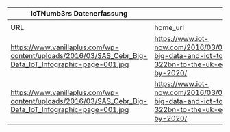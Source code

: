|IoTNumb3rs Datenerfassung|||||||||||
| ---- | ---- | ---- | ---- | ---- | ---- | ---- | ---- | ---- | ---- | ---- |
||||||||||||
|URL|home_url|filename|device_class|device_count|market_class|market_volume|prognosis_year|publication_year|authorship_class|Dropbox folder|
|https://www.vanillaplus.com/wp-content/uploads/2016/03/SAS_Cebr_Big-Data_IoT_Infographic-page-001.jpg|https://www.iot-now.com/2016/03/02/43545-big-data-and-iot-to-add-322bn-to-the-uk-economy-by-2020/|file5_SAS_Cebr_Big-Data_IoT_Infographic-page-001.jpg|||benefit telecoms|12000000000|2020|2016|journalist|marielledemuth/20181211-2100|
|https://www.vanillaplus.com/wp-content/uploads/2016/03/SAS_Cebr_Big-Data_IoT_Infographic-page-001.jpg|https://www.iot-now.com/2016/03/02/43545-big-data-and-iot-to-add-322bn-to-the-uk-economy-by-2020/|file5_SAS_Cebr_Big-Data_IoT_Infographic-page-001.jpg|||benefit manufacturing|27000000000|2020|2016|journalist|marielledemuth/20181211-2100|
